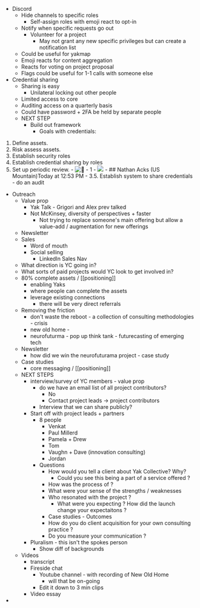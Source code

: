 - Discord
    - Hide channels to specific roles
        - Self-assign roles with emoji react to opt-in
    - Notify when specific requests go out
        - Volunteer for a project
            -  May not grant any new specific privileges but can create a notification list 
    - Could be useful for yakmap 
    - Emoji reacts for content aggregation 
    - Reacts for voting on project proposal
    - Flags could be useful for 1-1 calls with someone else 
- Credential sharing
    - Sharing is easy
        - Unilateral locking out other people
    - Limited access to core 
    - Auditing access on a quarterly basis
    - Could have password + 2FA be held by separate people 
    - NEXT STEP
        - Build out framework
            - Goals with credentials:
1. Define assets.
2. Risk assess assets.
3. Establish security roles
4. Establish credential sharing by roles
5. Set up periodic review.
            - ![🦾](https://discord.com/assets/12b7251a9a096c53443ac4efbd01d0a3.svg)
            - 1
            - ![ ](https://cdn.discordapp.com/avatars/696421821628809246/1fc24dae9be6f005e0f077c81010568b.png?size=128)
            - ## Nathan Acks (US Mountain)Today at 12:53 PM
            - 3.5. Establish system to share credentials
        - do an audit 
- Outreach
    - Value prop 
        - Yak Talk  - Grigori and Alex prev talked
        - Not McKinsey, diversity of perspectives + faster
            - Not trying to replace someone's main offering but allow a value-add / augmentation for new offerings 
    - Newsletter
    - Sales
        - Word of mouth
        - Social selling
            - LinkedIn Sales Nav 
    - What direction is YC going in? 
    - What sorts of paid projects would YC look to get involved in? 
    - 80% complete assets / [[positioning]] 
        - enabling Yaks
        - where people can complete the assets
        - leverage existing connections 
            - there will be very direct referrals
    - Removing the friction 
        - don't waste the reboot - a collection of consulting methodologies - crisis
        - new old home - 
        - neurofuturma - pop up think tank - futurecasting of emerging tech 
    - Newsletter
        - how did we win the neurofuturama project - case study 
    - Case studies
        - core messaging / [[positioning]] 
    - NEXT STEPS
        - interview/survey of YC members - value prop 
            - do we have an email list of all project contributors?  
                - No
                - Contact project leads -> project contributors 
            - Interview that we can share publicly? 
        - Start off with project leads + partners 
            - 8 people 
                - Venkat
                - Paul Millerd
                - Pamela + Drew 
                - Tom 
                - Vaughn + Dave (innovation consulting)
                - Jordan 
            - Questions 
                - How would you tell a client about Yak Collective? Why? 
                    - Could you see this being a part of a service offered ? 
                - How was the process of ? 
                - What were your sense of the strengths / weaknesses 
                - Who resonated with the project ? 
                    - What were you expecting ? How did the launch change your expectaitons ? 
                - Case studies - Outcomes 
                - How do you do client acquisition for your own consulting practice ? 
                - Do you measure your communication ? 
        - Pluralism - this isn't the spokes person
            - Show diff of backgrounds 
    - Videos 
        - transcript 
        - Fireside chat 
            - Youtube channel - with recording of New Old Home
                - will that be on-going
            - Edit it down to 3 min clips 
        - Video essay 
- 
